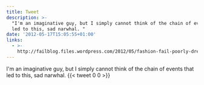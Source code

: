 ```yaml
---
title: Tweet
description: >-
  "I'm an imaginative guy, but I simply cannot think of the chain of events that
  led to this, sad narwhal. "
date: '2012-05-17T15:05:55+01:00'
links:
  - >-
    http://failblog.files.wordpress.com/2012/05/fashion-fail-poorly-dressed-the-saddest-narwhal-youve-ever-seen.jpg
---
```

I'm an imaginative guy, but I simply cannot think of the chain of events that led to this, sad narwhal. 
      {{< tweet 0 0 >}}
    

